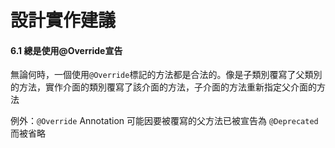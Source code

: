 # 設計實作建議

#### **6.1 總是使用@Override宣告**

無論何時，一個使用```@Override```標記的方法都是合法的。像是子類別覆寫了父類別的方法，實作介面的類別覆寫了該介面的方法，子介面的方法重新指定父介面的方法

例外：```@Override``` Annotation 可能因要被覆寫的父方法已被宣告為 ```@Deprecated``` 而被省略